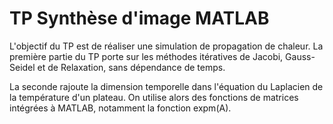 # TP Synthèse d'image MATLAB

L'objectif du TP est de réaliser une simulation de propagation de chaleur. La première partie du TP porte sur les méthodes itératives de Jacobi, Gauss-Seidel et de Relaxation, sans dépendance de temps.

La seconde rajoute la dimension temporelle dans l'équation du Laplacien de la température d'un plateau. On utilise alors des fonctions de matrices intégrées à MATLAB, notamment la fonction expm(A).
